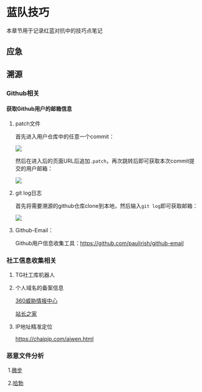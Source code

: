 # 蓝队技巧

本章节用于记录红蓝对抗中的技巧点笔记

## 应急



## 溯源

### Github相关

#### 获取Github用户的邮箱信息

1. patch文件

   首先进入用户仓库中的任意一个commit：

   ![](https://takiobuff.oss-cn-hongkong.aliyuncs.com/image/Blueteam001.png)

   然后在进入后的页面URL后追加`.patch`，再次跳转后即可获取本次commit提交的用户邮箱：

   ![](https://takiobuff.oss-cn-hongkong.aliyuncs.com/image/Blueteam002.png)

2. git log日志

   首先将需要溯源的github仓库clone到本地，然后输入`git log`即可获取邮箱：

   ![](https://takiobuff.oss-cn-hongkong.aliyuncs.com/image/Blueteam003.png)

3. Github-Email：

   Github用户信息收集工具：https://github.com/paulirish/github-email

### 社工信息收集相关

1. TG社工库机器人

2. 个人域名的备案信息

   [360威胁情报中心](https://ti.360.net/#/homepage)

   [站长之家](http://whois.chinaz.com/)

3. IP地址精准定位

   https://chaipip.com/aiwen.html

### 恶意文件分析

​	1.[微步](https://s.threatbook.cn/)

​	2.[哈勃](https://habo.qq.com/)